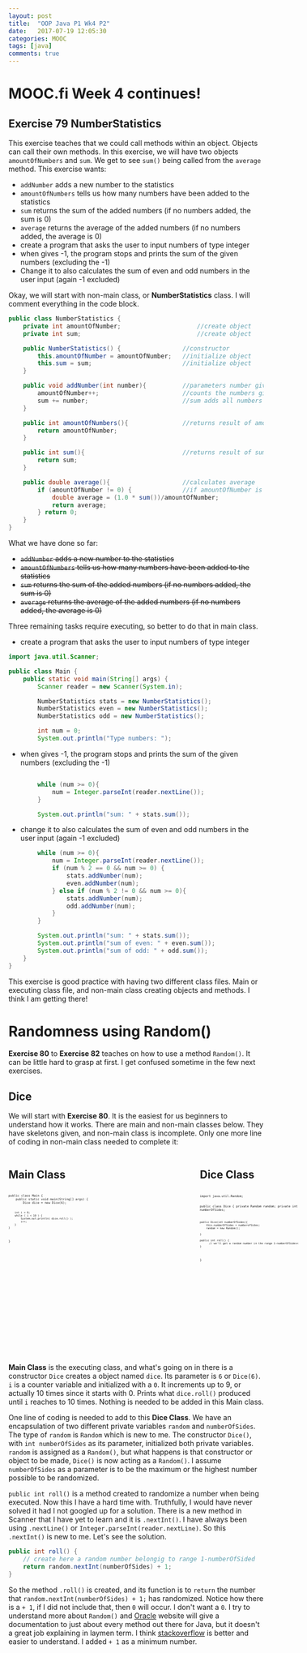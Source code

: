 ```yaml
---
layout: post
title:  "OOP Java P1 Wk4 P2"
date:   2017-07-19 12:05:30
categories: MOOC
tags: [java]
comments: true
---
```


# MOOC.fi Week 4 continues!

## Exercise 79 NumberStatistics

This exercise teaches that we could call methods within an object. Objects can call their own methods. In this exercise, we will have two objects `amountOfNumbers` and `sum`. We get to see `sum()` being called from the `average` method.  This exercise wants:

- `addNumber` adds a new number to the statistics
- `amountOfNumbers` tells us how many numbers have been added to the statistics
- `sum` returns the sum of the added numbers (if no numbers added, the sum is 0)
- `average` returns the average of the added numbers (if no numbers added, the average is 0)
- create a program that asks the user to input numbers of type integer
- when gives -1, the program stops and prints the sum of the given numbers (excluding the -1)
- Change it to also calculates the sum of even and odd numbers in the user input (again -1 excluded)

Okay, we will start with non-main class, or <strong>NumberStatistics</strong> class. I will comment everything in the code block.

```java
public class NumberStatistics {                           
    private int amountOfNumber;                     //create object  
    private int sum;                                //create object

    public NumberStatistics() {                 //constructor
        this.amountOfNumber = amountOfNumber;   //initialize object
        this.sum = sum;                         //initialize object
    }

    public void addNumber(int number){          //parameters number given by user
        amountOfNumber++;                       //counts the numbers given by user
        sum += number;                          //sum adds all numbers given by user
    }

    public int amountOfNumbers(){               //returns result of amountOfNumbers++
        return amountOfNumber;
    }

    public int sum(){                           //returns result of sum +=number                 
        return sum;
    }

    public double average(){                    //calculates average
        if (amountOfNumber != 0) {              //if amountOfNumber is not 0
            double average = (1.0 * sum())/amountOfNumber;
            return average;
        } return 0;
    }
}
```

What we have done so far:

- ~~`addNumber` adds a new number to the statistics~~
- ~~`amountOfNumbers` tells us how many numbers have been added to the statistics~~
- ~~`sum` returns the sum of the added numbers (if no numbers added, the sum is 0)~~
- ~~`average` returns the average of the added numbers (if no numbers added, the average is 0)~~

Three remaining tasks require executing, so better to do that in main class.

- create a program that asks the user to input numbers of type integer

```java
import java.util.Scanner;

public class Main {
    public static void main(String[] args) {
        Scanner reader = new Scanner(System.in);

        NumberStatistics stats = new NumberStatistics();
        NumberStatistics even = new NumberStatistics();
        NumberStatistics odd = new NumberStatistics();

        int num = 0;
        System.out.println("Type numbers: ");
```

- when gives -1, the program stops and prints the sum of the given numbers (excluding the -1)

```java

        while (num >= 0){
            num = Integer.parseInt(reader.nextLine());
        }

        System.out.println("sum: " + stats.sum());
```

- change it to also calculates the sum of even and odd numbers in the user input (again -1 excluded)

```java
        while (num >= 0){
            num = Integer.parseInt(reader.nextLine());
            if (num % 2 == 0 && num >= 0) {
                stats.addNumber(num);
                even.addNumber(num);
            } else if (num % 2 != 0 && num >= 0){
                stats.addNumber(num);
                odd.addNumber(num);
            }
        }

        System.out.println("sum: " + stats.sum());
        System.out.println("sum of even: " + even.sum());
        System.out.println("sum of odd: " + odd.sum());
    }
}
```

This exercise is good practice with having two different class files. Main or executing class file, and non-main class creating objects and methods. I think I am getting there!

# Randomness using Random()

<strong>Exercise 80</strong> to <strong>Exercise 82</strong> teaches on how to use a method `Random()`. It can be little hard to grasp at first. I get confused sometime in the few next exercises.

## Dice

We will start with <strong>Exercise 80</strong>. It is the easiest for us beginners to understand how it works. There are main and non-main classes below. They have skeletons given, and non-main class is incomplete. Only one more line of coding in non-main class needed to complete it:

<div style="-webkit-column-count: 2; -moz-column-count: 2; column-count: 2; width: 750px; height: 400; margin: auto">
  <div style="float: left; width: 372px; height: auto">
      <h2>Main Class</h2>
      <pre style="width: 370px; height: 270px; font-size: 50%">
        <code class="language-java">
public class Main {
    public static void main(String[] args) {
        Dice dice = new Dice(6);

        int i = 0;
        while ( i < 10 ) {
            System.out.println( dice.roll() );
            i++;
        }
    }
}
        </code>
      </pre>
  </div>
  <div style="float: right; width: 372px; height: auto; margin-top: .5px">
      <h2>Dice Class</h2>
      <pre style="width: 370px; height: 270px; font-size: 50%">
        <code class="language-java">
import java.util.Random;

public class Dice {
    private Random random;
    private int numberOfSides;

    public Dice(int numberOfSides){
        this.numberOfSides = numberofSides;
        random = new Random();

    }

    public int roll() {
          // we'll get a random number in the range 1-numberOfSides<
    }
}
        </code>
      </pre>
  </div>
</div>

<strong>Main Class</strong> is the executing class, and what's going on in there is a constructor `Dice` creates a object named `dice`. Its parameter is `6` or `Dice(6)`.  `i` is a counter variable and initialized with a `0`. It increments up to 9, or actually 10 times since it starts with 0. Prints what `dice.roll()` produced until `i` reaches to 10 times. Nothing is needed to be added in this Main class.

One line of coding is needed to add to this <strong>Dice Class</strong>. We have an encapsulation of two different private variables `random` and `numberOfSides`. The type of `random` is `Random` which is new to me. The constructor `Dice()`, with `int numberOfSides` as its parameter, initialized both private variables. `random` is assigned as a `Random()`, but what happens is that constructor or object to be made, `Dice()` is now acting as a `Random()`. I assume `numberOfSides` as a parameter is to be the maximum or the highest number possible to be randomized.

`public int roll()` is a method created to randomize a number when being executed. Now this I have a hard time with. Truthfully, I would have never solved it had I not googled up for a solution. There is a new method in Scanner that I have yet to learn and it is `.nextInt()`. I have always been using `.nextLine()` or `Integer.parseInt(reader.nextLine)`. So this `.nextInt()` is new to me. Let's see the solution.

```java
public int roll() {
    // create here a random number belongig to range 1-numberOfSided
    return random.nextInt(numberOfSides) + 1;
}
```

So the method `.roll()` is created, and its function is to `return` the number that `random.nextInt(numberOfSides) + 1;` has randomized. Notice how there is a `+ 1`, if I did not include that, then `0` will occur. I don't want a `0`. I try to understand more about `Random()` and [Oracle][Oracle] website will give a documentation to just about every method out there for Java, but it doesn't a great job explaining in laymen term. I think [stackoverflow][stackoverflow] is better and easier to understand. I added `+ 1` as a minimum number. 


[Oracle]: https://docs.oracle.com/javase/7/docs/api/java/util/Random.html
[stackoverflow]: https://stackoverflow.com/questions/20389890/generating-a-random-number-between-1-and-10-java
